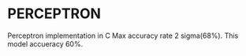 # PERCEPTRON
Perceptron implementation in C
Max accuracy rate 2 sigma(68%).
This model accueracy 60%.

